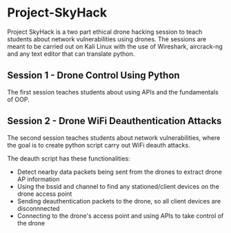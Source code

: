 # Project-SkyHack
Project SkyHack is a two part ethical drone hacking session to teach students about network vulnerabilities using drones.
The sessions are meant to be carried out on Kali Linux with the use of Wireshark, aircrack-ng and any text editor that can translate python.

## Session 1 - Drone Control Using Python
The first session teaches students about using APIs and the fundamentals of OOP.


## Session 2 - Drone WiFi Deauthentication Attacks
The second session teaches students about network vulnerabilities, where the goal is to create python script carry out WiFi deauth attacks.

The deauth script has these functionalities:
- Detect nearby data packets being sent from the drones to extract drone AP information
- Using the bssid and channel to find any stationed/client devices on the drone access point
- Sending deauthentication packets to the drone, so all client devices are disconnnected
- Connecting to the drone's access point and using APIs to take control of the drone
